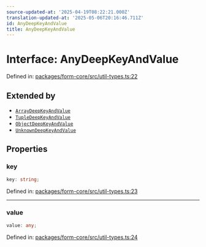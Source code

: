 ```yaml
---
source-updated-at: '2025-04-19T08:22:21.000Z'
translation-updated-at: '2025-05-06T20:16:46.711Z'
id: AnyDeepKeyAndValue
title: AnyDeepKeyAndValue
---
```


<!-- DO NOT EDIT: this page is autogenerated from the type comments -->

# Interface: AnyDeepKeyAndValue

Defined in: [packages/form-core/src/util-types.ts:22](https://github.com/TanStack/form/blob/main/packages/form-core/src/util-types.ts#L22)

## Extended by

- [`ArrayDeepKeyAndValue`](arraydeepkeyandvalue.md)
- [`TupleDeepKeyAndValue`](tupledeepkeyandvalue.md)
- [`ObjectDeepKeyAndValue`](objectdeepkeyandvalue.md)
- [`UnknownDeepKeyAndValue`](unknowndeepkeyandvalue.md)

## Properties

### key

```ts
key: string;
```

Defined in: [packages/form-core/src/util-types.ts:23](https://github.com/TanStack/form/blob/main/packages/form-core/src/util-types.ts#L23)

***

### value

```ts
value: any;
```

Defined in: [packages/form-core/src/util-types.ts:24](https://github.com/TanStack/form/blob/main/packages/form-core/src/util-types.ts#L24)
